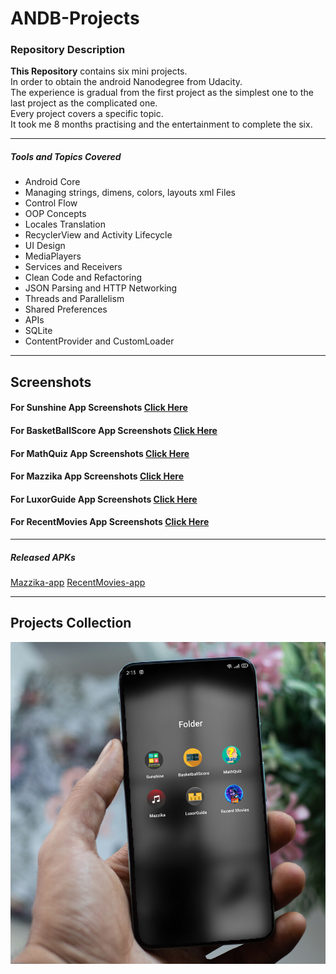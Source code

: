 # ANDB-Projects


### Repository Description 

<b>This Repository</b> contains six mini projects. </br> 
In order to obtain the android Nanodegree from Udacity. </br>
The experience is gradual from the first project as the simplest one to the last project as the complicated one. </br>
Every project covers a specific topic. </br>
It took me 8 months practising and the entertainment to complete the six. </br> 

***

##### Tools and Topics Covered

- Android Core
- Managing strings, dimens, colors, layouts xml Files
- Control Flow
- OOP Concepts
- Locales Translation
- RecyclerView and Activity Lifecycle
- UI Design
- MediaPlayers
- Services and Receivers
- Clean Code and Refactoring
- JSON Parsing and HTTP Networking
- Threads and Parallelism
- Shared Preferences
- APIs
- SQLite
- ContentProvider and CustomLoader

***

## Screenshots

#### For Sunshine App Screenshots [Click Here](https://github.com/Kareem100/ANDB-Projects/tree/main/1-Sunshine/app/src/screenshots)

#### For BasketBallScore App Screenshots [Click Here](https://github.com/Kareem100/ANDB-Projects/tree/main/2-BasketballScore/app/src/screenshots)

#### For MathQuiz App Screenshots [Click Here](https://github.com/Kareem100/ANDB-Projects/tree/main/3-MathQuiz/app/src/screenshots)

#### For Mazzika App Screenshots [Click Here](https://github.com/Kareem100/ANDB-Projects/tree/main/4-Mazzika/app/src/screenshots)

#### For LuxorGuide App Screenshots [Click Here](https://github.com/Kareem100/ANDB-Projects/tree/main/5-LuxorGuide/app/src/screenshots)

#### For RecentMovies App Screenshots [Click Here](https://github.com/Kareem100/ANDB-Projects/tree/main/6-RecentMovies/app/src/screenshots)

*** 

##### Released APKs

[Mazzika-app](https://drive.google.com/file/d/17tvp8mDli6Loq4JCxOudPmU0D1gDmj2A/view?usp=sharing)
[RecentMovies-app](https://drive.google.com/file/d/1C-gRCAaAeTEkmP72kJxWjZrub0Nyi2xR/view?usp=sharing)

***

## Projects Collection

![](six_apps_collection.jpg)

